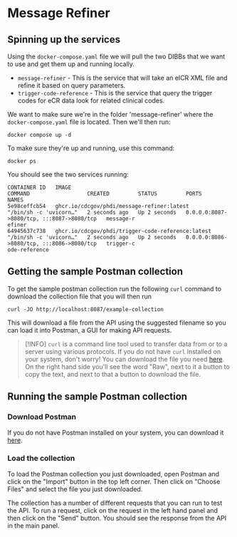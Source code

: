 # Message Refiner

## Spinning up the services

Using the `docker-compose.yaml` file we will pull the two DIBBs that we want to use and get them up and running locally.

- `message-refiner` - This is the service that will take an eICR XML file and refine it based on query parameters.
- `trigger-code-reference` - This is the service that query the trigger codes for eCR data look for related clinical codes.

We want to make sure we're in the folder 'message-refiner' where the `docker-compose.yaml` file is located. Then we'll then run:

```{bash}
docker compose up -d
```

To make sure they're up and running, use this command:

```{bash}
docker ps
```

You should see the two services running:

```{bash}
CONTAINER ID   IMAGE                                               COMMAND                  CREATED         STATUS         PORTS                                       NAMES
5e98ceffcb54   ghcr.io/cdcgov/phdi/message-refiner:latest          "/bin/sh -c 'uvicorn…"   2 seconds ago   Up 2 seconds   0.0.0.0:8087->8080/tcp, :::8087->8080/tcp   message-r
efiner
64945637c738   ghcr.io/cdcgov/phdi/trigger-code-reference:latest   "/bin/sh -c 'uvicorn…"   2 seconds ago   Up 2 seconds   0.0.0.0:8086->8080/tcp, :::8086->8080/tcp   trigger-c
ode-reference
```

## Getting the sample Postman collection

To get the sample postman collection run the following `curl` command to download the collection file that you will then run

```{bash}
curl -JO http://localhost:8087/example-collection
```

This will download a file from the API using the suggested filename so you can load it into Postman, a GUI for making API requests.

> [!INFO]
> `curl` is a command line tool used to transfer data from or to a server using various protocols. If you do not have `curl` installed on your system, don't worry! You can download the file you need [here](https://github.com/CDCgov/phdi/blob/main/containers/message-refiner/assets/Message_Refiner_UAT.postman_collection.json). On the right hand side you'll see the word "Raw", next to it a button to copy the text, and next to that a button to download the file.

## Running the sample Postman collection

### Download Postman

If you do not have Postman installed on your system, you can download it [here](https://www.postman.com/downloads/).

### Load the collection

To load the Postman collection you just downloaded, open Postman and click on the "Import" button in the top left corner. Then click on "Choose Files" and select the file you just downloaded.

The collection has a number of different requests that you can run to test the API. To run a request, click on the request in the left hand panel and then click on the "Send" button. You should see the response from the API in the main panel.
